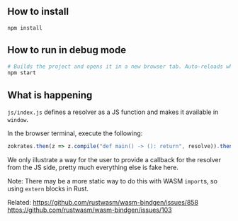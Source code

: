 ## How to install

```sh
npm install
```

## How to run in debug mode

```sh
# Builds the project and opens it in a new browser tab. Auto-reloads when the project changes.
npm start
```

## What is happening

`js/index.js` defines a resolver as a JS function and makes it available in `window`.

In the browser terminal, execute the following:
```js
zokrates.then(z => z.compile("def main() -> (): return", resolve)).then(console.log)
```

We only illustrate a way for the user to provide a callback for the resolver from the JS side, pretty much everything else is fake here.

Note:
There may be a more static way to do this with WASM `import`s, so using `extern` blocks in Rust.

Related:
https://github.com/rustwasm/wasm-bindgen/issues/858
https://github.com/rustwasm/wasm-bindgen/issues/103
